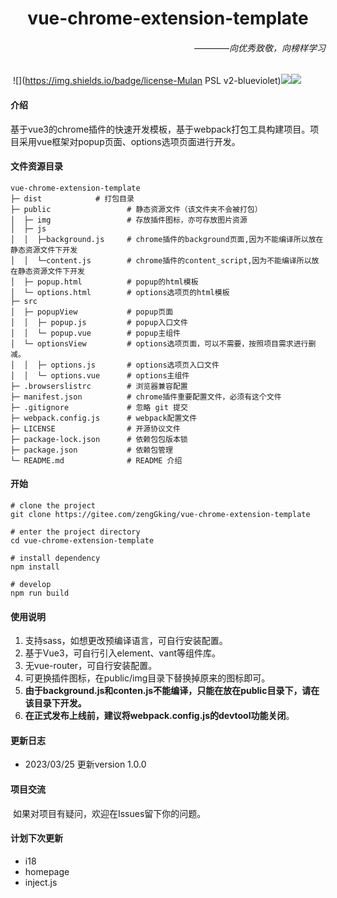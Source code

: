 <h1 align="center"> vue-chrome-extension-template</h1><h6 align="right">————向优秀致敬，向榜样学习</h6>

​											![](https://img.shields.io/badge/license-Mulan PSL v2-blueviolet)![](https://img.shields.io/badge/chrome_extension-v1.0.0-blueviolet)![](https://img.shields.io/badge/Vue3-webpack-blueviolet)

#### 介绍

​	基于vue3的chrome插件的快速开发模板，基于webpack打包工具构建项目。项目采用vue框架对popup页面、options选项页面进行开发。

#### 文件资源目录
```
vue-chrome-extension-template
├─ dist            # 打包目录
├─ public                 # 静态资源文件（该文件夹不会被打包）
│  ├─ img				  # 存放插件图标，亦可存放图片资源
│  ├─ js
│  │  ├─background.js	  # chrome插件的background页面,因为不能编译所以放在静态资源文件下开发
│  │  └─content.js		  # chrome插件的content_script,因为不能编译所以放在静态资源文件下开发
│  ├─ popup.html		  # popup的html模板	
│  └─ options.html        # options选项页的html模板	
├─ src
│  ├─ popupView           # popup页面
│  │  ├─ popup.js		  # popup入口文件	
│  │  └─ popup.vue	 	  # popup主组件
│  └─ optionsView         # options选项页面，可以不需要，按照项目需求进行删减。
│  │  ├─ options.js		  # options选项页入口文件
│  │  └─ options.vue	  # options主组件 
├─ .browserslistrc 		  # 浏览器兼容配置
├─ manifest.json		  # chrome插件重要配置文件，必须有这个文件
├─ .gitignore             # 忽略 git 提交
├─ webpack.config.js      # webpack配置文件
├─ LICENSE                # 开源协议文件
├─ package-lock.json      # 依赖包包版本锁
├─ package.json           # 依赖包管理
└─ README.md              # README 介绍

```

#### 开始

```
# clone the project
git clone https://gitee.com/zengGking/vue-chrome-extension-template

# enter the project directory
cd vue-chrome-extension-template

# install dependency
npm install

# develop
npm run build
```

#### 使用说明

1.  支持sass，如想更改预编译语言，可自行安装配置。
2.  基于Vue3，可自行引入element、vant等组件库。
3.  无vue-router，可自行安装配置。
4.  可更换插件图标，在public/img目录下替换掉原来的图标即可。
5.  **由于background.js和conten.js不能编译，只能在放在public目录下，请在该目录下开发。**
6.  **在正式发布上线前，建议将webpack.config.js的devtool功能关闭**。

#### 更新日志

- 2023/03/25 	更新version 1.0.0

#### 项目交流

​	如果对项目有疑问，欢迎在Issues留下你的问题。

#### 计划下次更新

- i18
- homepage
- inject.js
